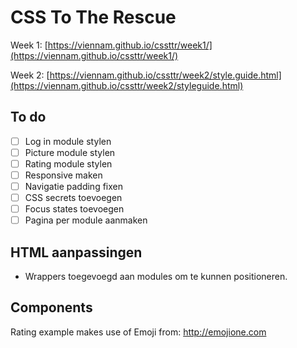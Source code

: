 # CSS To The Rescue

Week 1: [https://viennam.github.io/cssttr/week1/](https://viennam.github.io/cssttr/week1/)

Week 2: [https://viennam.github.io/cssttr/week2/style.guide.html](https://viennam.github.io/cssttr/week2/styleguide.html)

## To do

- [ ] Log in module stylen
- [ ] Picture module stylen
- [ ] Rating module stylen
- [ ] Responsive maken
- [ ] Navigatie padding fixen
- [ ] CSS secrets toevoegen
- [ ] Focus states toevoegen
- [ ] Pagina per module aanmaken

## HTML aanpassingen

- Wrappers toegevoegd aan modules om te kunnen positioneren.

## Components

Rating example makes use of Emoji from: http://emojione.com

